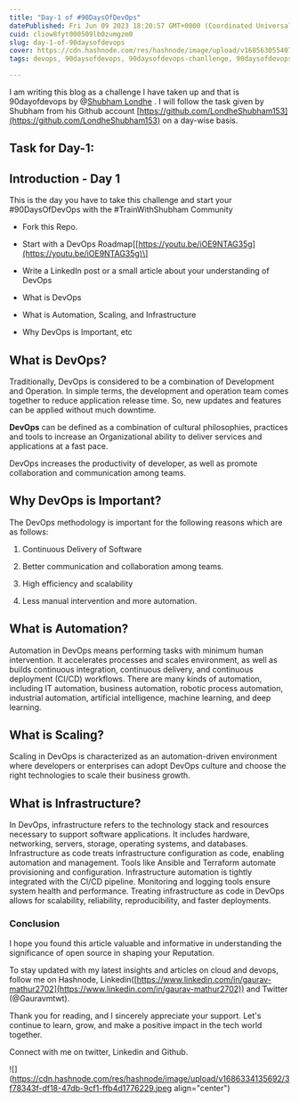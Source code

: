 ```yaml
---
title: "Day-1 of #90DaysOfDevOps"
datePublished: Fri Jun 09 2023 18:20:57 GMT+0000 (Coordinated Universal Time)
cuid: cliow8fyt000509lb0zumgzm0
slug: day-1-of-90daysofdevops
cover: https://cdn.hashnode.com/res/hashnode/image/upload/v1685630554073/ab611c02-4358-4b7e-910e-18ea5f725ea9.png
tags: devops, 90daysofdevops, 90daysofdevops-chanllenge, 90daysofdevops-devops-projectdevelopment-nonitbackground-github-docker-cloudplatforms-ec2-aws-elasticbeanstalk-lambdafunctions-devopspipelines-terraform-jenkins-docker-devsecops-scm-git-gitlab-bitbucket-buildtools-griddle-maven-ant-msbuild-monitoringtools-prometheus-grafana-ansible-ai-chatgpt-valueaddition-realworldproblems

---
```


I am writing this blog as a challenge I have taken up and that is 90dayofdevops by @[Shubham Londhe](@TrainWithShubham) . I will follow the task given by Shubham from his Github account [https://github.com/LondheShubham153](https://github.com/LondheShubham153) on a day-wise basis.

## Task for Day-1:

## Introduction - Day 1

This is the day you have to take this challenge and start your #90DaysOfDevOps with the #TrainWithShubham Community

* Fork this Repo.
    
* Start with a DevOps Roadmap\[[https://youtu.be/iOE9NTAG35g](https://youtu.be/iOE9NTAG35g)\]
    
* Write a LinkedIn post or a small article about your understanding of DevOps
    
* What is DevOps
    
* What is Automation, Scaling, and Infrastructure
    
* Why DevOps is Important, etc
    

## What is DevOps?

Traditionally, DevOps is considered to be a combination of Development and Operation. In simple terms, the development and operation team comes together to reduce application release time. So, new updates and features can be applied without much downtime.

**DevOps** can be defined as a combination of cultural philosophies, practices and tools to increase an Organizational ability to deliver services and applications at a fast pace.

DevOps increases the productivity of developer, as well as promote collaboration and communication among teams.

## Why DevOps is Important?

The DevOps methodology is important for the following reasons which are as follows:

1. Continuous Delivery of Software
    
2. Better communication and collaboration among teams.
    
3. High efficiency and scalability
    
4. Less manual intervention and more automation.
    

## What is Automation?

Automation in DevOps means performing tasks with minimum human intervention. It accelerates processes and scales environment, as well as builds continuous integration, continuous delivery, and continuous deployment (CI/CD) workflows. There are many kinds of automation, including IT automation, business automation, robotic process automation, industrial automation, artificial intelligence, machine learning, and deep learning.

## What is Scaling?

Scaling in DevOps is characterized as an automation-driven environment where developers or enterprises can adopt DevOps culture and choose the right technologies to scale their business growth.

## What is Infrastructure?

In DevOps, infrastructure refers to the technology stack and resources necessary to support software applications. It includes hardware, networking, servers, storage, operating systems, and databases. Infrastructure as code treats infrastructure configuration as code, enabling automation and management. Tools like Ansible and Terraform automate provisioning and configuration. Infrastructure automation is tightly integrated with the CI/CD pipeline. Monitoring and logging tools ensure system health and performance. Treating infrastructure as code in DevOps allows for scalability, reliability, reproducibility, and faster deployments.

### Conclusion

I hope you found this article valuable and informative in understanding the significance of open source in shaping your Reputation.

To stay updated with my latest insights and articles on cloud and devops, follow me on Hashnode, Linkedin([https://www.linkedin.com/in/gaurav-mathur2702](https://www.linkedin.com/in/gaurav-mathur2702)) and Twitter (@Gauravmtwt).

Thank you for reading, and I sincerely appreciate your support. Let's continue to learn, grow, and make a positive impact in the tech world together.

Connect with me on twitter, Linkedin and Github.

![](https://cdn.hashnode.com/res/hashnode/image/upload/v1686334135692/3f78343f-df18-47db-9cf1-ffb4d1776229.jpeg align="center")